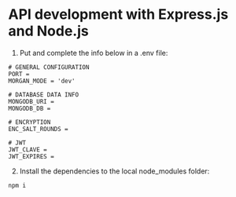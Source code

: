# API development with Express.js and Node.js

1. Put and complete the info below in a .env file:

```
# GENERAL CONFIGURATION
PORT =
MORGAN_MODE = 'dev'

# DATABASE DATA INFO
MONGODB_URI =
MONGODB_DB =

# ENCRYPTION
ENC_SALT_ROUNDS =

# JWT
JWT_CLAVE =
JWT_EXPIRES =
```

2. Install the dependencies to the local node_modules folder:

```npm i```



